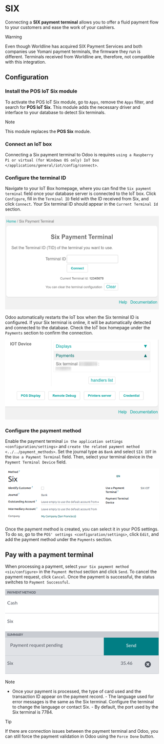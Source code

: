 # SIX

Connecting a **SIX payment terminal** allows you to offer a fluid
payment flow to your customers and ease the work of your cashiers.

> [!WARNING]
> Even though Worldline has acquired SIX Payment Services and both
> companies use Yomani payment terminals, the firmware they run is
> different. Terminals received from Worldline are, therefore, not
> compatible with this integration.

## Configuration

### Install the POS IoT Six module

To activate the POS IoT Six module, go to `Apps`, remove the `Apps`
filter, and search for **POS IoT Six**. This module adds the necessary
driver and interface to your database to detect Six terminals.

> [!NOTE]
> This module replaces the **POS Six** module.

### Connect an IoT box

Connecting a Six payment terminal to Odoo is requires
`using a Raspberry Pi or virtual (for
Windows OS only) IoT box </applications/general/iot/config/connect>`.

### Configure the terminal ID

Navigate to your IoT Box homepage, where you can find the
`Six payment terminal` field once your database server is connected to
the IoT box. Click `Configure`, fill in the `Terminal ID` field with the
ID received from Six, and click `Connect`. Your Six terminal ID should
appear in the `Current Terminal Id` section.

![Setting the Six terminal ID](six/terminal-id.png)

Odoo automatically restarts the IoT box when the Six terminal ID is
configured. If your Six terminal is online, it will be automatically
detected and connected to the database. Check the IoT box homepage under
the `Payments` section to confirm the connection.

![Confirming the connection to the Six payment terminal](six/id-configured.png)

### Configure the payment method

Enable the payment terminal
`in the application settings <configuration/settings>` and
`create the related payment method <../../payment_methods>`. Set the
journal type as `Bank` and select `SIX IOT` in the
`Use a Payment Terminal` field. Then, select your terminal device in the
`Payment Terminal Device` field.

![Creating a new payment method for the SIX payment terminal](six/new-payment-method.png)

Once the payment method is created, you can select it in your POS
settings. To do so, go to the `POS' settings <configuration/settings>`,
click `Edit`, and add the payment method under the `Payments` section.

## Pay with a payment terminal

When processing a payment, select
`your Six payment method <six/configure>` in the `Payment Method`
section and click `Send`. To cancel the payment request, click `Cancel`.
Once the payment is successful, the status switches to `Payment
Successful`.

![Paying with Six](six/payment.png)

> [!NOTE]
> - Once your payment is processed, the type of card used and the
> transaction ID appear on the payment record. - The language used for
> error messages is the same as the Six terminal. Configure the terminal
> to change the language or contact Six. - By default, the port used by
> the Six terminal is <span class="title-ref">7784</span>.

> [!TIP]
> If there are connection issues between the payment terminal and Odoo,
> you can still force the payment validation in Odoo using the
> `Force Done` button.
